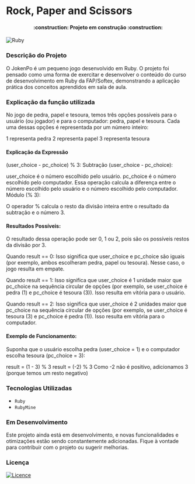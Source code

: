 # Rock, Paper and Scissors

<h4 align="center"> 
    :construction:  Projeto em construção  :construction:
</h4>

![Ruby](https://img.shields.io/badge/ruby-%23CC342D.svg?style=for-the-badge&logo=ruby&logoColor=white)

### Descrição do Projeto

O JokenPo é um pequeno jogo desenvolvido em Ruby. O projeto foi pensado como uma forma de exercitar e desenvolver o conteúdo do curso de desenvolvimento em Ruby da FAP/Softex, demonstrando a aplicação prática dos conceitos aprendidos em sala de aula.

### Explicação da função utilizada

No jogo de pedra, papel e tesoura, temos três opções possíveis para o usuário (ou jogador) e para o computador: pedra, papel e tesoura. Cada uma dessas opções é representada por um número inteiro:

1 representa pedra
2 representa papel
3 representa tesoura

#### Explicação da Expressão 

(user_choice - pc_choice) % 3:
Subtração (user_choice - pc_choice):

user_choice é o número escolhido pelo usuário.
pc_choice é o número escolhido pelo computador.
Essa operação calcula a diferença entre o número escolhido pelo usuário e o número escolhido pelo computador.
Módulo (% 3):

O operador % calcula o resto da divisão inteira entre o resultado da subtração e o número 3.

#### Resultados Possíveis:

O resultado dessa operação pode ser 0, 1 ou 2, pois são os possíveis restos da divisão por 3.

Quando result == 0: Isso significa que user_choice e pc_choice são iguais (por exemplo, ambos escolheram pedra, papel ou tesoura). Nesse caso, o jogo resulta em empate.

Quando result == 1: Isso significa que user_choice é 1 unidade maior que pc_choice na sequência circular de opções (por exemplo, se user_choice é pedra (1) e pc_choice é tesoura (3)). Isso resulta em vitória para o usuário.

Quando result == 2: Isso significa que user_choice é 2 unidades maior que pc_choice na sequência circular de opções (por exemplo, se user_choice é tesoura (3) e pc_choice é pedra (1)). Isso resulta em vitória para o computador.

#### Exemplo de Funcionamento:

Suponha que o usuário escolha pedra (user_choice = 1) e o computador escolha tesoura (pc_choice = 3):

result = (1 - 3) % 3
result = (-2) % 3
Como -2 não é positivo, adicionamos 3 (porque temos um resto negativo)

### Tecnologias Utilizadas

- `Ruby`
- `RubyMine`

### Em Desenvolvimento

Este projeto ainda está em desenvolvimento, e novas funcionalidades e otimizações estão sendo constantemente adicionadas. Fique à vontade para contribuir com o projeto ou sugerir melhorias.

### Licença
[![Licence](https://img.shields.io/github/license/Ileriayo/markdown-badges?style=for-the-badge)](./LICENSE)
